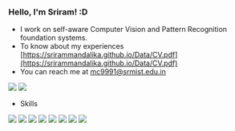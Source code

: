 ### Hello, I'm Sriram! :D

- I work on self-aware Computer Vision and Pattern Recognition foundation systems.
- To know about my experiences [https://srirammandalika.github.io/Data/CV.pdf](https://srirammandalika.github.io/Data/CV.pdf)
- You can reach me at [mc9991@srmist.edu.in](mc9991@srmist.edu.in)


<a href="https://www.linkedin.com/in/naitri-rajyaguru/"><img src="https://img.shields.io/badge/LinkedIn-0077B5?style=for-the-badge&logo=linkedin&logoColor=white"></a>
<a href="https://srirammandalika.github.io/" target="_blank">
  <img src="https://img.shields.io/badge/Website-000000?style=for-the-badge&logo=google-chrome&logoColor=white">
</a>



- Skills

<img src="https://img.shields.io/badge/Python-3776AB?style=for-the-badge&logo=python&logoColor=white"> <img src="https://img.shields.io/badge/PyTorch-EE4C2C?style=for-the-badge&logo=PyTorch&logoColor=white">  <img src="https://img.shields.io/badge/TensorFlow-FF6F00?style=for-the-badge&logo=TensorFlow&logoColor=white"> <img src="https://img.shields.io/badge/Numpy-777BB4?style=for-the-badge&logo=numpy&logoColor=white"> <img src="https://img.shields.io/badge/scikit_learn-F7931E?style=for-the-badge&logo=scikit-learn&logoColor=white"> <img src="https://img.shields.io/badge/C-00599C?style=for-the-badge&logo=c&logoColor=white"> <img src="https://img.shields.io/badge/C%2B%2B-00599C?style=for-the-badge&logo=c%2B%2B&logoColor=white"> <img src="https://img.shields.io/badge/OpenCV-27338e?style=for-the-badge&logo=OpenCV&logoColor=white"> 
